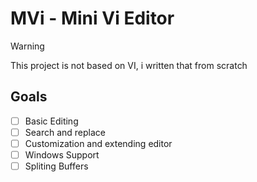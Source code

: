 # MVi - Mini Vi Editor

> [!WARNING]
> This project is not based on VI, i written that from scratch

## Goals
 - [ ] Basic Editing
 - [ ] Search and replace
 - [ ] Customization and extending editor
 - [ ] Windows Support
 - [ ] Spliting Buffers
